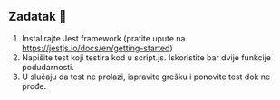 ## Zadatak 📝

1. Instalirajte Jest framework (pratite upute na https://jestjs.io/docs/en/getting-started)
2. Napišite test koji testira kod u script.js. Iskoristite bar dvije funkcije podudarnosti.
3. U slučaju da test ne prolazi, ispravite grešku i ponovite test dok ne prođe.
